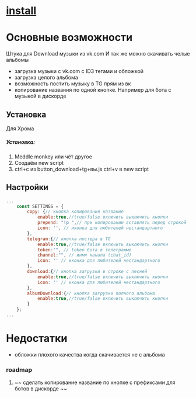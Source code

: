 # [install](https://raw.githubusercontent.com/Slowmoney/vk_music_script/master/vk_music_download.user.js)
# Основные возможности
Штука для Download музыки из vk.com
И так же можно скачивать челые альбомы
 - загрузка музыки с vk.com c ID3 тегами и обложкой
 - загрузка целого альбома
 - возможность постить музыку в TG прям из вк
 - копирование названия по одной кнопке. Например для бота с музыкой в дискорде

## Установка

Для Хрома

##### Установка:

1. Meddle monkey или чёт другое
2. Создаём new script
3. ctrl+c из button_download+tg+вы.js ctrl+v в new script

## Настройки

```js
...
	const SETTINGS = {
		copy: {// кнопка копирования название
			enable:true,//true/false включить выключить кнопки
			prepend: "!p ",// при копировании вставлять перед строкой
			icon: '', // иконка для любителей нестандартного
		},
		telegram:{// кнопка постера в TG  
			enable:true,//true/false включить выключить кнопки
			token:"", // token бота в телеграмме
			channel:"", // инмя канала (chat_id)
			icon: '' // иконка для любителей нестандартного
		},
		download:{// кнопка загрузки в строке с песней
			enable:true,//true/false включить выключить кнопки
			icon: '' // иконка для любителей нестандартного
		},
		albumDownload:{// кнопка загрузки полного альбома
			enable:true,//true/false включить выключить кнопки
		}
	};
...
```

# Недостатки
 - обложки плохого качества когда скачивается не с альбома

### roadmap
 1. ~~ сделать копирование название по кнопке с префиксами для ботов в дискорде ~~